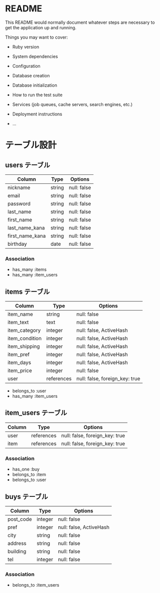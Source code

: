 # README

This README would normally document whatever steps are necessary to get the
application up and running.

Things you may want to cover:

* Ruby version

* System dependencies

* Configuration

* Database creation

* Database initialization

* How to run the test suite

* Services (job queues, cache servers, search engines, etc.)

* Deployment instructions

* ...

# テーブル設計

## users テーブル

| Column             | Type   | Options     |
| ------------------ | ------ | ----------- |
| nickname           | string | null: false |
| email              | string | null: false |
| password           | string | null: false |
| last_name          | string | null: false |
| first_name         | string | null: false |
| last_name_kana     | string | null: false |
| first_name_kana    | string | null: false |
| birthday           | date   | null: false |

### Association

- has_many :items
- has_many :item_users

## items テーブル

| Column           | Type       | Options                       |
| ---------------- | ---------- | ----------------------------- |
| item_name        | string     | null: false                   |
| item_text        | text       | null: false                   |
| item_category    | integer    | null: false, ActiveHash       |
| item_condition   | integer    | null: false, ActiveHash       |
| item_shipping    | integer    | null: false, ActiveHash       |
| item_pref        | integer    | null: false, ActiveHash       |
| item_days        | integer    | null: false, ActiveHash       |
| item_price       | integer    | null: false                   |
| user             | references | null: false, foreign_key: true|

- belongs_to :user
- has_many   :item_users



## item_users テーブル

| Column | Type       | Options                        |
| ------ | ---------- | ------------------------------ |
| user   | references | null: false, foreign_key: true |
| item   | references | null: false, foreign_key: true |

### Association
- has_one    :buy
- belongs_to :item
- belongs_to :user

## buys テーブル

| Column           | Type       | Options                 |
| ---------------- | ---------- | ----------------------- |
| post_code        | integer    | null: false             |
| pref             | integer    | null: false, ActiveHash |
| city             | string     | null: false             |
| address          | string     | null: false             |
| building         | string     | null: false             |
| tel              | integer    | null: false             |

### Association
- belongs_to :item_users
